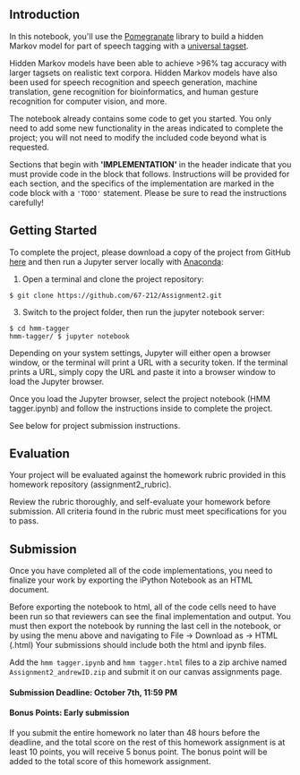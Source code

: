 ## Introduction

In this notebook, you'll use the [Pomegranate](https://github.com/jmschrei/pomegranate) library to build a hidden Markov model for part of speech tagging with a [universal tagset](http://www.petrovi.de/data/universal.pdf). 

Hidden Markov models have been able to achieve >96% tag accuracy with larger tagsets on realistic text corpora. Hidden Markov models have also been used for speech recognition and speech generation, machine translation, gene recognition for bioinformatics, and human gesture recognition for computer vision, and more.

The notebook already contains some code to get you started. You only need to add some new functionality in the areas indicated to complete the project; you will not need to modify the included code beyond what is requested. 

Sections that begin with **'IMPLEMENTATION'** in the header indicate that you must provide code in the block that follows. Instructions will be provided for each section, and the specifics of the implementation are marked in the code block with a `'TODO'` statement. Please be sure to read the instructions carefully!

## Getting Started

To complete the project, please download a copy of the project from GitHub [here](https://github.com/67-212/Assignment2.git) and then run a Jupyter server locally with [Anaconda](https://www.anaconda.com/download/):

1. Open a terminal and clone the project repository:
```
$ git clone https://github.com/67-212/Assignment2.git
```

3. Switch to the project folder, then run the jupyter notebook server:
```
$ cd hmm-tagger
hmm-tagger/ $ jupyter notebook
```
Depending on your system settings, Jupyter will either open a browser window, or the terminal will print a URL with a security token. If the terminal prints a URL, simply copy the URL and paste it into a browser window to load the Jupyter browser. 

Once you load the Jupyter browser, select the project notebook (HMM tagger.ipynb) and follow the instructions inside to complete the project.

See below for project submission instructions.

## Evaluation

Your project will be evaluated against the homework rubric provided in this homework repository (assignment2_rubric). 

Review the rubric thoroughly, and self-evaluate your homework before submission. All criteria found in the rubric must meet specifications for you to pass.

## Submission

Once you have completed all of the code implementations, you need to finalize your work by exporting the iPython Notebook as an HTML document. 

Before exporting the notebook to html, all of the code cells need to have been run so that reviewers can see the final implementation and output. You must then export the notebook by running the last cell in the notebook, or by using the menu above and navigating to File -> Download as -> HTML (.html) Your submissions should include both the html and ipynb files.

Add the `hmm tagger.ipynb` and `hmm tagger.html` files to a zip archive named `Assignment2_andrewID.zip` and submit it on our canvas assignments page.

#### Submission Deadline: October 7th, 11:59 PM

#### Bonus Points: Early submission
If you submit the entire homework no later than 48 hours before the deadline, and the total score on the rest of this homework assignment is at least 10 points, you will receive 5 bonus point. The bonus point will be added to the total score of this homework assignment.


